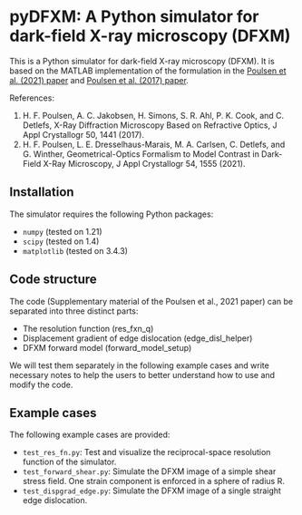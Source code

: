 # pyDFXM: A Python simulator for dark-field X-ray microscopy (DFXM)

This is a Python simulator for dark-field X-ray microscopy (DFXM). It is based on the MATLAB implementation of the formulation in the [Poulsen et al. (2021) paper](https://scripts.iucr.org/cgi-bin/paper?S1600576721007287) and [Poulsen et al. (2017) paper](https://scripts.iucr.org/cgi-bin/paper?S1600576717011037).

References:
1. H. F. Poulsen, A. C. Jakobsen, H. Simons, S. R. Ahl, P. K. Cook, and C. Detlefs, X-Ray Diffraction Microscopy Based on Refractive Optics, J Appl Crystallogr 50, 1441 (2017).
2. H. F. Poulsen, L. E. Dresselhaus-Marais, M. A. Carlsen, C. Detlefs, and G. Winther, Geometrical-Optics Formalism to Model Contrast in Dark-Field X-Ray Microscopy, J Appl Crystallogr 54, 1555 (2021).

## Installation

The simulator requires the following Python packages:

- `numpy` (tested on 1.21)
- `scipy` (tested on 1.4)
- `matplotlib` (tested on 3.4.3)

## Code structure

The code (Supplementary material of the Poulsen et al., 2021 paper) can be separated into three distinct parts:
* The resolution function (res_fxn_q)
* Displacement gradient of edge dislocation (edge_disl_helper)
* DFXM forward model (forward_model_setup)

We will test them separately in the following example cases and write necessary notes to help the users to better understand how to use and modify the code.

## Example cases

The following example cases are provided:

- `test_res_fn.py`: Test and visualize the reciprocal-space resolution function of the simulator.
- `test_forward_shear.py`: Simulate the DFXM image of a simple shear stress field. One strain component is enforced in a sphere of radius R.
- `test_dispgrad_edge.py`: Simulate the DFXM image of a single straight edge dislocation.